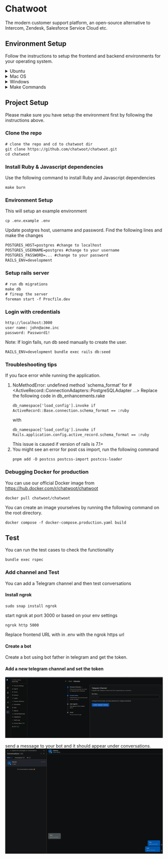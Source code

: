 
# Chatwoot

The modern customer support platform, an open-source alternative to Intercom, Zendesk, Salesforce Service Cloud etc.

## Environment Setup
Follow the instructions to setup the frontend and backend environments for your operating system.<details>
<summary> Ubuntu </summary> <br>
Open a terminal and run the following commands:

 ### Start a login shell to ensure environment variables are loaded
```
/bin/bash --login
```
 ### Import the GPG keys required for installing RVM
```
gpg --keyserver hkp://keyserver.ubuntu.com --recv-keys 409B6B1796C275462A1703113804BB82D39DC0E3 \
7D2BAF1CF37B13E2069D6956105BD0E739499BDB
```
### Install RVM (Ruby Version Manager)
```
\curl -sSL https://get.rvm.io | bash -s stable
```
### Install Ruby 3.4.4 and set it as default
```
rvm install ruby-3.4.4
rvm use ruby-3.4.4 --default
```
### Install Node.js
```
curl -sL https://deb.nodesource.com/setup_20.x | sudo -E bash 
sudo apt-get install -y nodejs
```
### Install Postgres
```
sudo apt install postgresql postgresql-contrib
```
Install postgresql-14-pgvector
```
sudo apt install curl ca-certificates gnupg lsb-release
curl -fsSL https://www.postgresql.org/media/keys/ACCC4CF8.asc | sudo gpg --dearmor -o /usr/share/keyrings/postgresql.gpg
echo "deb [signed-by=/usr/share/keyrings/postgresql.gpg] http://apt.postgresql.org/pub/repos/apt $(lsb_release -cs)-pgdg main" | sudo tee /etc/apt/sources.list.d/pgdg.list
sudo apt update
sudo apt install postgresql-14-pgvector
sudo service postgresql restart
```
Install `libpg-dev` dependencies for ubuntu:
```
sudo apt-get install libpq-dev
```
###  Install redis-server
```
sudo add-apt-repository ppa:redislabs/redis
sudo apt-get update
sudo apt-get install redis
```
### Install imagemagick
```
sudo apt-get install imagemagick
```
</details>

</details>

<details>
<summary>Mac OS</summary><br>
Installing the standalone Command Line Tools

Open terminal app and write the code below

```
xcode-select --install
```

### Install Homebrew

```
/bin/bash -c "$(curl -fsSL https://raw.githubusercontent.com/Homebrew/install/master/install.sh)"
```

### Install Git

```
brew updatebrew install git
```

### Install RVM or rbenv

```
curl -L https://get.rvm.io | bash -s stable
```

Alternatively you can use `rbenv`

```
brew install rbenv
```

### Install Ruby

Chatwoot APIs are built on Ruby on Rails, you need install ruby 3.4.4

If you are using `rvm` :

```
rvm install ruby-3.4.4
rvm use 3.4.4
source ~/.rvm/scripts/rvm
```

If you are using `rbenv` to manage ruby versions do :

```
rbenv install 3.4.4
```

`rbenv` identifies the ruby version from `.ruby-version` file on the root of the project and loads it automatically.

### Install Node.js

Chatwoot requires `node` version `20`. Install Node.js from NodeSource using the following commands

```
brew install node@20
```

### Install pnpm

We use `pnpm` as package manager

```
brew install pnpm
```

### Install postgres

The database used in Chatwoot is PostgreSQL.

1.  Install PostgresApp ([https://postgresapp.com](https://postgresapp.com)). This is easiest way to get started with PostgreSQL on mac.

or

2.  Use the following commands to install postgres.

```
brew install postgresql# Ensure Postgres is startedbrew services start postgresql# create user postgres createuser postgres
```

The installation procedure created a user account called postgres that is associated with the default Postgres role. In order to use Postgres, you can log into that account.

```
sudo psql -U postgres
```

### Install redis-server

Chatwoot uses Redis server in agent assignments and reporting. To install `redis-server`

```
brew install redis
```

Start the redis service.

```
brew services start redis
```

### Install imagemagick

Chatwoot uses `imagemagick` library to resize images for showing previews and smaller size based on context.

```
brew install imagemagick
```
</details>
</details>
<details>
<summary>Windows</summary><br>
Requirements

You need to install the Linux Subsystem for Windows.

   1)  The first step is to enable "Developer mode" in Windows. You can do this by opening up Settings and navigating to "Update & Security". In there, choose the tab on the left that reads "For Developers". Turn the "Developer mode" toggle on to enable it.
      <img src="image-1.png" alt="Developer Mode Screenshot" width="600"/>

2) Next you have to enable the Windows Subsystem for Linux. Open the "Control Panel" and go to "Programs and Features". Click on the link on the left "Turn Windows features on or off". Look for the "Windows Subsystem for Linux" option and select the checkbox next to it.
![alt text](image-3.png)

3) Once that's complete, you can open up the Start Menu again and search for "Bash". This time it will have the Ubuntu logo.

### Installing RVM & Ruby

You need core linux dependencies installed in order to install ruby.
```
sudo apt-get update
sudo apt-get install git-core curl zlib1g-dev build-essential libssl-dev libreadline-dev libyaml-dev libsqlite3-dev sqlite3 libxml2-dev libxslt1-dev libcurl4-openssl-dev software-properties-common libffi-dev
```
### Install RVM & ruby version 3.4.4
```
sudo apt-get install libgdbm-dev libncurses5-dev automake libtool bison libffi-dev
gpg --keyserver hkp://keys.gnupg.net --recv-keys 409B6B1796C275462A1703113804BB82D39DC0E3 7D2BAF1CF37B13E2069D6956105BD0E739499BDB
curl -sSL https://get.rvm.io | bash -s stable
source ~/.rvm/scripts/rvm
rvm install 3.4.4
rvm use 3.4.4 --default
ruby -v
```
### Install Node.js

Chatwoot requires node version 20. Install Node.js from NodeSource using the following commands
```
curl -sL https://deb.nodesource.com/setup_20.x | sudo -E bash -
sudo apt-get install -y nodejs
```
### Install pnpm

We use pnpm as the package manager
```
iwr https://get.pnpm.io/install.ps1 -useb | iex
```

### Install postgres

The database used in Chatwoot is PostgreSQL. Use the following commands to install postgres:
```
sudo apt install postgresql postgresql-contrib
```

The installation procedure created a user account called postgres that is associated with the default Postgres role. In order to use Postgres, you can log into that account.
```
sudo -u postgres psql
```
### Install libpg-dev dependencies for Ubuntu
```
sudo apt-get install libpq-dev
sudo service postgresql start
```
### Install redis-server

Chatwoot uses Redis server in agent assignments and reporting. To install redis-server
```
sudo apt-get install redis-server
```
Enable Redis to start on system boot.
```
sudo systemctl enable redis-server.service
```
### Install imagemagick
```
sudo apt-get install imagemagick
```
</details>

<details>
<summary>Make Commands</summary><br>

### Clone the repo and cd to the Chatwoot directory

Clone the repository and navigate to the Chatwoot directory:
```
git clone https://github.com/chatwoot/chatwoot.git
cd chatwoot
```
### Install Ruby & JavaScript dependencies

Install Ruby and JavaScript dependencies using the following command. This command runs Bundler and pnpm:
```
make burn
```
### Run database migrations

Apply necessary database schema changes to your development environment by running the following command:
``` 
make db
```
### Run database seed

Load some seed data to your development environment for testing by running the following command:
```
make db_seed
```
### Run dev server using Overmind

Start the development server using Overmind, a process manager that can run multiple processes concurrently:
```
make run
```
Force run if ./.overmind.sock file exists

If the make run command fails due to the existence of a ./.overmind.sock file, you can try using the following command:
```
make force_run
```
Debug - Attach to backend via Overmind tmux session

For debugging purposes, you can attach to the backend via the Overmind tmux session using the following command:
```
make debug
```
### Debug worker

To debug the worker, use the following command:
```
make debug_worker
```
### Get Rails console

Access the Rails console, which provides an interactive environment for interacting with the Chatwoot application:
```
make console

Build Docker image

Build the Docker image for the Chatwoot project:

make docker
```
Workflow after pulling in the latest changes from develop

To update your development environment after pulling the latest changes from the develop branch, follow these steps:
```
make burn     # Install dependencies

make db       # Run migrations

make run      # Start the server
```
</details>

## Project Setup
Please make sure you have setup the environment first by following the instructions above.

### Clone the repo
```
# clone the repo and cd to chatwoot dir
git clone https://github.com/chatwoot/chatwoot.git
cd chatwoot
```
### Install Ruby & Javascript dependencies
Use the following command to install Ruby and Javascript dependencies
```
make burn
```

### Environment Setup
This will setup an example environment
```
cp .env.example .env
```
Update postgres host, username and password. Find the following lines and make the changes
```
POSTGRES_HOST=postgres #change to localhost 
POSTGRES_USERNAME=postgres #change to your username
POSTGRES_PASSWORD=... #change to your password
RAILS_ENV=development
```
### Setup rails server
```
# run db migrations
make db
# fireup the server
foreman start -f Procfile.dev
```

### Login with credentials
```
http://localhost:3000
user name: john@acme.inc
password: Password1!
```
Note: If login fails, run db seed manually to create the user.

```
RAILS_ENV=development bundle exec rails db:seed

```
### Troubleshooting tips
If you face error while running the application.
1. NoMethodError: undefined method `schema_format' for #<ActiveRecord::ConnectionAdapters::PostgreSQLAdapter ...>
    Replace the following code in db_enhancements.rake
    ```
    db_namespace['load_config'].invoke if ActiveRecord::Base.connection.schema_format == :ruby
    ```
    with
    ```
    db_namespace['load_config'].invoke if Rails.application.config.active_record.schema_format == :ruby
    ```
    This issue is caused if version of rails is 7.1+
2. You might see an error for post css import, run the following command
    ```
    pnpm add -D postcss postcss-import postcss-loader
    ```

### Debugging Docker for production

You can use our official Docker image from https://hub.docker.com/r/chatwoot/chatwoot
```
docker pull chatwoot/chatwoot
```
You can create an image yourselves by running the following command on the root directory.
```
docker compose -f docker-compose.production.yaml build
```

## Test

You can run the test cases to check the functionality 
```
bundle exec rspec
```

### Add channel and Test
You can add a Telegram channel and then test conversations
#### Install ngrok 
```
sudo snap install ngrok
```

start ngrok at port 3000 or based on your env settings

```
ngrok http 5000
```

Replace frontend URL with in .env with the ngrok https url

#### Create a bot
Create a bot using bot father in telegram and get the token.

#### Add a new telegram channel and set the token

![alt text](image-4.png)

send a message to your bot and it should appear under conversations.
![alt text](image-5.png)

